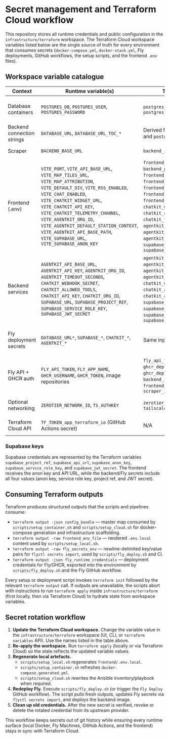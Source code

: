 # Secret management and Terraform Cloud workflow

This repository stores all runtime credentials and public configuration in the
`infrastructure/terraform` workspace. The Terraform Cloud workspace variables
listed below are the single source of truth for every environment that consumes
secrets (`docker-compose.yml`, `docker-stack.yml`, Fly deployments, GitHub
workflows, the setup scripts, and the frontend `.env` files).

## Workspace variable catalogue

| Context | Runtime variable(s) | Terraform variable | Notes |
| --- | --- | --- | --- |
| Database containers | `POSTGRES_DB`, `POSTGRES_USER`, `POSTGRES_PASSWORD` | `postgres_database`, `postgres_user`, `postgres_password` | Used by Docker Postgres and rendered into backend connection strings. |
| Backend connection strings | `DATABASE_URL`, `DATABASE_URL_TOC_*` | Derived from `postgres_*` variables and `postgres_search_paths` | Generated for both in-cluster and public connectivity. |
| Scraper | `BACKEND_BASE_URL` | `backend_internal_base_url` | Drives the scraper's service discovery. |
| Frontend (.env) | `VITE_PORT`, `VITE_API_BASE_URL`, `VITE_MAP_TILES_URL`, `VITE_MAP_ATTRIBUTION`, `VITE_DEFAULT_DIV`, `VITE_RSS_ENABLED`, `VITE_CHAT_ENABLED`, `VITE_CHATKIT_WIDGET_URL`, `VITE_CHATKIT_API_KEY`, `VITE_CHATKIT_TELEMETRY_CHANNEL`, `VITE_AGENTKIT_ORG_ID`, `VITE_AGENTKIT_DEFAULT_STATION_CONTEXT`, `VITE_AGENTKIT_API_BASE_PATH`, `VITE_SUPABASE_URL`, `VITE_SUPABASE_ANON_KEY` | `frontend_port`, `backend_public_base_url`, `frontend_map_tiles_url`, `frontend_map_attribution`, `frontend_default_div`, `frontend_rss_enabled`, `frontend_chat_enabled`, `chatkit_widget_url`, `chatkit_api_key`, `chatkit_telemetry_channel`, `agentkit_org_id`, `agentkit_default_station_context`, `agentkit_api_base_path`, `supabase_api_url`, `supabase_anon_key` | Rendered into `.env.local` via `terraform output frontend_env_file`. |
| Backend services | `AGENTKIT_API_BASE_URL`, `AGENTKIT_API_KEY`, `AGENTKIT_ORG_ID`, `AGENTKIT_TIMEOUT_SECONDS`, `CHATKIT_WEBHOOK_SECRET`, `CHATKIT_ALLOWED_TOOLS`, `CHATKIT_API_KEY`, `CHATKIT_ORG_ID`, `SUPABASE_URL`, `SUPABASE_PROJECT_REF`, `SUPABASE_SERVICE_ROLE_KEY`, `SUPABASE_JWT_SECRET` | `agentkit_api_base_url`, `agentkit_api_key`, `agentkit_org_id`, `agentkit_timeout_seconds`, `chatkit_webhook_secret`, `chatkit_allowed_tools`, `chatkit_api_key`, `chatkit_org_id`, `supabase_api_url`, `supabase_project_ref`, `supabase_service_role_key`, `supabase_jwt_secret` | Delivered to Docker, Fly secrets, and Ansible roles through the Terraform outputs. |
| Fly deployment secrets | `DATABASE_URL*`, `SUPABASE_*`, `CHATKIT_*`, `AGENTKIT_*` | Same inputs as backend/frontends | `terraform output -raw fly_secrets_env` yields the payload consumed by `flyctl secrets import`. |
| Fly API + GHCR auth | `FLY_API_TOKEN`, `FLY_APP_NAME`, `GHCR_USERNAME`, `GHCR_TOKEN`, image repositories | `fly_api_token`, `fly_app_name`, `ghcr_deploy_username`, `ghcr_deploy_token`, `backend_image_repository`, `frontend_image_repository`, `scraper_image_repository` | Parsed by `terraform output fly_runtime_credentials` and exported for deploy scripts. |
| Optional networking | `ZEROTIER_NETWORK_ID`, `TS_AUTHKEY` | `zerotier_network_id`, `tailscale_auth_key` | Included for optional Docker stack integrations. |
| Terraform Cloud API | `TF_TOKEN_app_terraform_io` (GitHub Actions secret) | N/A | Required so CI can run `terraform output` against the workspace. |

### Supabase keys

Supabase credentials are represented by the Terraform variables
`supabase_project_ref`, `supabase_api_url`, `supabase_anon_key`,
`supabase_service_role_key`, and `supabase_jwt_secret`. The frontend receives the
anon key and API URL, while the backend/Fly secrets include all four values (anon
key, service role key, project ref, and JWT secret).

## Consuming Terraform outputs

Terraform produces structured outputs that the scripts and pipelines consume:

* `terraform output -json config_bundle` — master map consumed by
  `scripts/setup_container.sh` and `scripts/setup_cloud.sh` for docker-compose
  generation and infrastructure scaffolding.
* `terraform output -raw frontend_env_file` — rendered `.env.local` content used
  by `scripts/setup_local.sh`.
* `terraform output -raw fly_secrets_env` — newline-delimited key/value pairs for
  `flyctl secrets import`, used by `scripts/fly_deploy.sh` and CI.
* `terraform output -json fly_runtime_credentials` — deployment credentials for
  Fly/GHCR, exported into the environment by `scripts/fly_deploy.sh` and the Fly
  GitHub workflow.

Every setup or deployment script invokes `terraform init` followed by the
relevant `terraform output` call. If outputs are unavailable, the scripts abort
with instructions to run `terraform apply` inside `infrastructure/terraform`
(first locally, then via Terraform Cloud) to hydrate state from workspace
variables.

## Secret rotation workflow

1. **Update the Terraform Cloud workspace.** Change the variable value in the
   `infrastructure/terraform` workspace (UI, CLI, or `terraform variables` API).
   Use the names listed in the table above.
2. **Re-apply the workspace.** Run `terraform apply` (locally or via Terraform
   Cloud) so the state reflects the updated variable values.
3. **Regenerate local artefacts.**
   * `scripts/setup_local.sh` regenerates `frontend/.env.local`.
   * `scripts/setup_container.sh` refreshes `docker-compose.generated.yml`.
   * `scripts/setup_cloud.sh` rewrites the Ansible inventory/playbook when
     required.
4. **Redeploy Fly.** Execute `scripts/fly_deploy.sh` (or trigger the
   `Fly Deploy` GitHub workflow). The script pulls fresh outputs, updates Fly
   secrets via `flyctl secrets import`, and deploys the backend image.
5. **Clean up old credentials.** After the new secret is verified, revoke or
   delete the rotated credential from its upstream provider.

This workflow keeps secrets out of git history while ensuring every runtime
surface (local Docker, Fly Machines, GitHub Actions, and the frontend) stays in
sync with Terraform Cloud.
